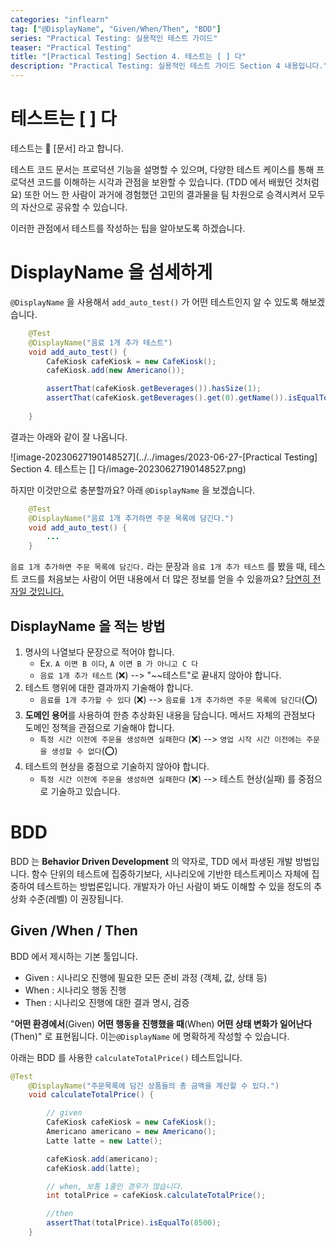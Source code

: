 ```yaml
---
categories: "inflearn"
tag: ["@DisplayName", "Given/When/Then", "BDD"]
series: "Practical Testing: 실용적인 테스트 가이드"
teaser: "Practical Testing"
title: "[Practical Testing] Section 4. 테스트는 [ ] 다"
description: "Practical Testing: 실용적인 테스트 가이드 Section 4 내용입니다."
---
```


# 테스트는 [ ] 다

테스트는 :memo: [문서] 라고 합니다.

테스트 코드 문서는 프로덕션 기능을 설명할 수 있으며, 다양한 테스트 케이스를 통해 프로덕션 코드를 이해하는 시각과 관점을 보완할 수 있습니다. (TDD 에서 배웠던 것처럼요) 또한 어느 한 사람이 과거에 경험했던 고민의 결과물을 팀 차원으로 승격시켜서 모두의 자산으로 공유할 수 있습니다.

이러한 관점에서 테스트를 작성하는 팁을 알아보도록 하겠습니다.

# DisplayName 을 섬세하게

`@DisplayName` 을 사용해서 `add_auto_test()` 가 어떤 테스트인지 알 수 있도록 해보겠습니다.

```java
    @Test
    @DisplayName("음료 1개 추가 테스트")
    void add_auto_test() {
        CafeKiosk cafeKiosk = new CafeKiosk();
        cafeKiosk.add(new Americano());

        assertThat(cafeKiosk.getBeverages()).hasSize(1);
        assertThat(cafeKiosk.getBeverages().get(0).getName()).isEqualTo("아메리카노");
        
    }
```

결과는 아래와 같이 잘 나옵니다.

![image-20230627190148527](../../images/2023-06-27-[Practical Testing] Section 4. 테스트는 [] 다/image-20230627190148527.png)

하지만 이것만으로 충분할까요? 아래 `@DisplayName` 을 보겠습니다.

```java
    @Test
    @DisplayName("음료 1개 추가하면 주문 목록에 담긴다.")
    void add_auto_test() {
        ...
    }
```

`음료 1개 추가하면 주문 목록에 담긴다.` 라는 문장과 `음료 1개 추가 테스트` 를 봤을 때, 테스트 코드를 처음보는 사람이 어떤 내용에서 더 많은 정보를 얻을 수 있을까요? <u>당연히 전자일 것입니다.</u>

## DisplayName 을 적는 방법

1. 명사의 나열보다 문장으로 적어야 합니다.
   - Ex. `A 이면 B 이다`, `A 이면 B 가 아니고 C 다`
   - `음료 1개 추가 테스트` (:x:) --> "~~테스트"로 끝내지 않아야 합니다.
2. 테스트 행위에 대한 결과까지 기술해야 합니다.
   - `음료를 1개 추가할 수 있다` (:x:) --> `음료를 1개 추가하면 주문 목록에 담긴다`(:o:)
3. **도메인 용어**를 사용하여 한층 추상화된 내용을 담습니다. 메서드 자체의 관점보다 도메인 정책을 관점으로 기술해야 합니다.
   - `특정 시간 이전에 주문을 생성하면 실패한다` (:x:) --> `영업 시작 시간 이전에는 주문을 생성할 수 없다`(:o:)
4. 테스트의 현상을 중점으로 기술하지 않아야 합니다.
   - `특정 시간 이전에 주문을 생성하면 실패한다` (:x:) --> 테스트 현상(실패) 를 중점으로 기술하고 있습니다.

# BDD

BDD 는 **Behavior Driven Development** 의 약자로, TDD 에서 파생된 개발 방법입니다. 함수 단위의 테스트에 집중하기보다, 시나리오에 기반한 테스트케이스 자체에 집중하여 테스트하는 방법론입니다. 개발자가 아닌 사람이 봐도 이해할 수 있을 정도의 추상화 수준(레벨) 이 권장됩니다.

## Given /When / Then

BDD 에서 제시하는 기본 툴입니다.

- Given : 시나리오 진행에 필요한 모든 준비 과정 (객체, 값, 상태 등)
- When : 시나리오 행동 진행
- Then : 시나리오 진행에 대한 결과 명시, 검증

"**어떤 환경에서**(Given) **어떤 행동을 진행했을 때**(When) **어떤 상태 변화가 일어난다**(Then)" 로 표현됩니다. 이는`@DisplayName` 에 명확하게 작성할 수 있습니다.

아래는 BDD 를 사용한 `calculateTotalPrice()` 테스트입니다.

```java
@Test
    @DisplayName("주문목록에 담긴 상품들의 총 금액을 계산할 수 있다.")
    void calculateTotalPrice() {

        // given
        CafeKiosk cafeKiosk = new CafeKiosk();
        Americano americano = new Americano();
        Latte latte = new Latte();

        cafeKiosk.add(americano);
        cafeKiosk.add(latte);

        // when, 보통 1줄인 경우가 많습니다.
        int totalPrice = cafeKiosk.calculateTotalPrice();

        //then
        assertThat(totalPrice).isEqualTo(8500);
    }
```





